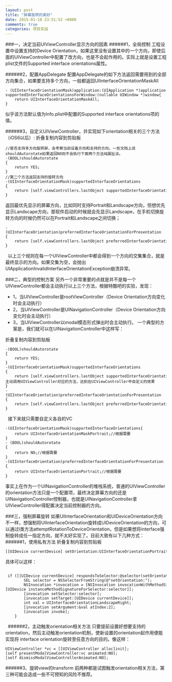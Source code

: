 ```yaml
---
layout: post
title: "屏幕旋转的奥妙"
date: 2015-01-10 23:51:52 +0800
comments: true
categories: 项目实战
---
```



###一，决定当前UIViewController显示方向的因素
######1，全局控制
工程设置中设置支持的Device Orientation，如果这里没有设置其中的一个方向，即使后面的UIViewController中配置了改方向，也是不会起作用的。实际上就是设置工程plist文件的Supported interface orientations属性。

######2，配置AppDelegate
配置AppDelegate的如下方法返回需要用到的全部方向集合，如果要支持多个方向，一般都返回UIInterfaceOrientationMaskAll

	- (UIInterfaceOrientationMask)application:(UIApplication *)application supportedInterfaceOrientationsForWindow:(nullable UIWindow *)window{
		return UIInterfaceOrientationMaskAll;
	}
似乎该方法默认值为Info.plist中配置的Supported interface orientations项的值。

######3，自定义UIViewController，并实现如下orientation相关的三个方法（iOS6以后）:
折叠复制内容到剪贴板

	//是否支持多方向旋转屏，会考察当前设备方向和支持的方向。一些文档上说shouldAutorotate如果返回NO则不会执行下面两个方法纯属扯淡。  
	-(BOOL)shouldAutorotate  
	{  
	    return YES;  
	}  
	//第二个方法返回支持的旋转方向  
	-(UIInterfaceOrientationMask)supportedInterfaceOrientations  
	{  
	    return [self.viewControllers.lastObject supportedInterfaceOrientations];  
	}  
返回最优先显示的屏幕方向，比如同时支持Portrait和Landscape方向，但想优先显示Landscape方向，那软件启动的时候就会先显示Landscape，在手机切换旋转方向的时候仍然可以在Portrait和Landscape之间切换；  

	-(UIInterfaceOrientation)preferredInterfaceOrientationForPresentation  
	{  
	    return [self.viewControllers.lastObject preferredInterfaceOrientationForPresentation];  
	}  
 
以上三个规则在每一个UIViewController中都会得到一个方向的交集集合，就是最终显示的方向。如果交集为空，会抛出UIApplicationInvalidInterfaceOrientationException崩溃异常。

###二，典型的控制方案
另外一个非常重要的点就是并不是每一个UIViewController都会主动执行以上三个方法，根据特酷吧的实验，发现：

* 1，当UIViewController是rootViewController（Device Orientation方向变化时会主动执行）
* 2，当UIViewController是UINavigationController（Device Orientation方向变化时会主动执行）
* 3，当UIViewController以modal模态形式弹出时会主动执行。
一个典型的方案是，我们就可以在UINavigationController中这样写：

折叠复制内容到剪贴板

	-(BOOL)shouldAutorotate  
	{  
	    return YES;  
	}  
	-(UIInterfaceOrientationMask)supportedInterfaceOrientations  
	{  
	    return [self.viewControllers.lastObject supportedInterfaceOrientations];//主动调用UIViewController对应的方法，达到在UIViewController中自定义的效果  
	}  
	-(UIInterfaceOrientation)preferredInterfaceOrientationForPresentation  
	{  
	    return [self.viewControllers.lastObject preferredInterfaceOrientationForPresentation];  
	}  
 
接下来就只需要自定义各自的VC

	-(UIInterfaceOrientationMask)supportedInterfaceOrientations{
	    return UIInterfaceOrientationMaskPortrait;//根据需要
	}
	- (BOOL)shouldAutorotate
	{
	    return NO;//根据需要
	}
	-(UIInterfaceOrientation)preferredInterfaceOrientationForPresentation
	{
	    return UIInterfaceOrientationPortrait;//根据需要
	}
事实上在作为一个UINavigationController的堆栈系统，普通的UIViewController的orientation方法只是一个配置项，最终决定屏幕方向的还是UINavigationController控制器，也就是UINavigationController拿UIViewController得配置决定当前控制器的方向。

###三，强制屏幕旋转
如果UIInterfaceOrientation和UIDeviceOrientation方向不一样，想强制将UIInterfaceOrientation旋转成UIDeviceOrientation的方向，可以通过l类方法attemptRotationToDeviceOrientation，但是如果想将interface强制旋转成任一指定方向，就不太好实现了。目前大致有以下几种方式：
######1，使用私有方法
折叠复制内容到剪贴板

	[[UIDevice currentDevice] setOrientation:UIInterfaceOrientationPortrait];  
具体可以这样：  
			
			 if ([[UIDevice currentDevice] respondsToSelector:@selector(setOrientation:)]) {  
	        SEL selector = NSSelectorFromString(@"setOrientation:");  
	        NSInvocation *invocation = [NSInvocation invocationWithMethodSignature:[UIDevice instanceMethodSignatureForSelector:selector]];  
	        [invocation setSelector:selector];  
	        [invocation setTarget:[UIDevice currentDevice]];  
	        int val = UIInterfaceOrientationLandscapeRight;  
	        [invocation setArgument:&val atIndex:2];  
	        [invocation invoke];  
	    }  
 
######2，主动触发orientation相关方法
只要提前设置好想要支持的orientation，然后主动触发orientation机制，使新设置的orientation起作用便能实现将 interface orientation旋转至任意方向的目的。像这样：

	UIViewController *vc = [[UIViewController alloc]init]; 
	[self presentModalViewController:vc animated:NO]; 
	[self dismissModalViewControllerAnimated:NO]; 

######3、旋转view的transform
前两种都是试图触发orientation相关方法，第三种可能会造成一些不可预知的风险不推荐。